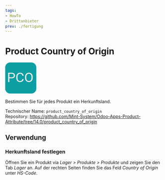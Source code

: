 ```yaml
---
tags:
- HowTo
- Drittanbieter
prev: ./fertigung
---
```

# Product Country of Origin
![](assets/odoo_icon_product_country_of_origin.png)

Bestimmen Sie für jedes Produkt ein Herkunftsland.

Technischer Name: `product_country_of_origin`\
Repository: <https://github.com/Mint-System/Odoo-Apps-Product-Attribute/tree/14.0/product_country_of_origin>

## Verwendung

### Herkunftsland festlegen

Öffnen Sie ein Produkt via *Lager > Produkte > Produkte* und zeigen Sie den Tab *Lager* an. Auf der rechten Seiten finden Sie das Feld *Country of Origin* unter *HS-Code*.

